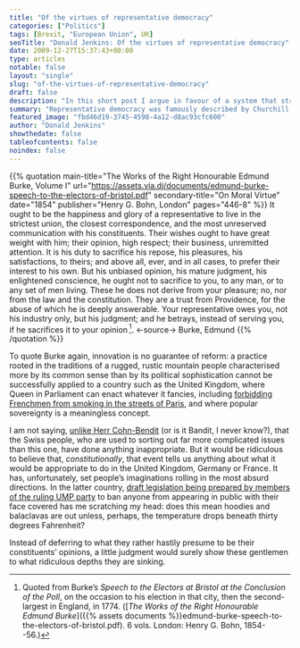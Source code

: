 ```yaml
---
title: "Of the virtues of representative democracy"
categories: ["Politics"]
tags: [Brexit, "European Union", UK]
seoTitle: "Donald Jenkins: Of the virtues of representative democracy"
date: 2009-12-27T15:37:43+00:00
type: articles
notable: false
layout: "single"
slug: "of-the-virtues-of-representative-democracy"
draft: false
description: "In this short post I argue in favour of a system that strikes a balance between the danger of bad governance posed by populism and the obvious drawbacks of dictatorship."
summary: "Representative democracy was famously described by Churchill as the best of a worse set of choices. In this short post I argue in favour of a system that strikes a balance between the danger of bad governance posed by populism and the obvious drawbacks of dictatorship."
featured_image: "fbd46d19-3745-4598-4a12-d8ac93cfc600"
author: "Donald Jenkins"
showthedate: false
tableofcontents: false
noindex: false
---
```


{{% quotation main-title="The Works of the Right Honourable Edmund Burke, Volume I" url="https://assets.via.dj/documents/edmund-burke-speech-to-the-electors-of-bristol.pdf" secondary-title="On Moral Virtue" date="1854" publisher="Henry G. Bohn, London" pages="446-8" %}}
It ought to be the happiness and glory of a representative to live in the strictest union, the closest correspondence, and the most unreserved communication with his constituents. Their wishes ought to have great weight with him; their opinion, high respect; their business, unremitted attention. It is his duty to sacrifice his repose, his pleasures, his satisfactions, to theirs; and above all, ever, and in all cases, to prefer their interest to his own. But his unbiased opinion, his mature judgment, his enlightened conscience, he ought not to sacrifice to you, to any man, or to any set of men living. These he does not derive from your pleasure; no, nor from the law and the constitution. They are a trust from Providence, for the abuse of which he is deeply answerable. Your representative owes you, not his industry only, but his judgment; and he betrays, instead of serving you, if he sacrifices it to your opinion&thinsp;[^1].
<-source->
Burke, Edmund
{{% /quotation %}}

To quote Burke again, innovation is no guarantee of reform: a practice rooted in the traditions of a rugged, rustic mountain people characterised more by its common sense than by its political sophistication cannot be successfully applied to a country such as the United Kingdom, where Queen in Parliament can enact whatever it fancies, including [forbidding Frenchmen from smoking in the streets of Paris](https://www.google.com/search?hl=en&client=safari&rls=en&as_q=+Parliament+smoking-in-the-streets-of-Paris&as_epq=Ivor+Jennings+&as_oq=&as_eq=&num=10&lr=lang_en&as_filetype=&ft=i&as_sitesearch=&as_qdr=all&as_rights=&as_occt=any&cr=&as_nlo=&as_nhi=&safe=off), and where popular sovereignty is a meaningless concept.

I am not saying, [unlike Herr Cohn-Bendit](https://web.archive.org/web/20091205185727/https://www.letemps.ch/Page/Uuid/f8f4a4ea-dec3-11de-801c-518ea5779929/Cohn-Bendit_Les_Suisses_doivent_revoter) (or is it Bandit, I never know?), that the Swiss people, who are used to sorting out far more complicated issues than this one, have done anything inappropriate. But it would be ridiculous to believe that, _constitutionally_, that event tells us anything about what it would be appropriate to do in the United Kingdom, Germany or France. It has, unfortunately, set people’s imaginations rolling in the most absurd directions. In the latter country, [draft legislation being prepared by members of the ruling UMP party](https://www.google.com/search?client=safari&rls=en&q=cop%C3%A9+loi+burqa&ie=UTF-8&oe=UTF-8) to ban anyone from appearing in public with their face covered has me scratching my head: does this mean hoodies and balaclavas are out unless, perhaps, the temperature drops beneath thirty degrees Fahrenheit?

Instead of deferring to what they rather hastily presume to be their constituents’ opinions, a little judgment would surely show these gentlemen to what ridiculous depths they are sinking.

[^1]: Quoted from Burke’s _Speech to the Electors at Bristol at the Conclusion of the Poll_, on the occasion to his election in that city, then the second-largest in England, in 1774. ([_The Works of the Right Honourable Edmund Burke_]({{% assets documents %}}edmund-burke-speech-to-the-electors-of-bristol.pdf). 6 vols. London: Henry G. Bohn, 1854--56.)
